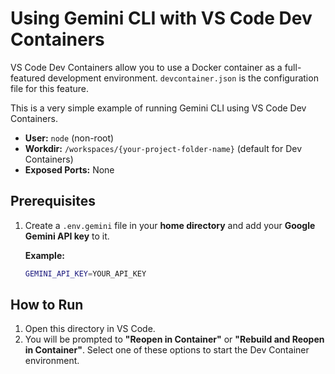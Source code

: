 # Using Gemini CLI with VS Code Dev Containers

VS Code Dev Containers allow you to use a Docker container as a full-featured development environment. `devcontainer.json` is the configuration file for this feature.

This is a very simple example of running Gemini CLI using VS Code Dev Containers.

+ **User:** `node` (non-root)
+ **Workdir:** `/workspaces/{your-project-folder-name}` (default for Dev Containers)
+ **Exposed Ports:** None

## Prerequisites

1. Create a `.env.gemini` file in your **home directory** and add your **Google Gemini API key** to it.

    **Example:**

    ```bash
    GEMINI_API_KEY=YOUR_API_KEY
    ```

## How to Run

1. Open this directory in VS Code.
2. You will be prompted to **"Reopen in Container"** or **"Rebuild and Reopen in Container"**. Select one of these options to start the Dev Container environment.
